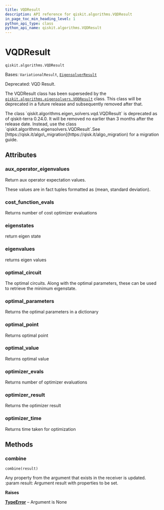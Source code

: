 ```yaml
---
title: VQDResult
description: API reference for qiskit.algorithms.VQDResult
in_page_toc_min_heading_level: 1
python_api_type: class
python_api_name: qiskit.algorithms.VQDResult
---
```


# VQDResult

<span id="qiskit.algorithms.VQDResult" />

`qiskit.algorithms.VQDResult`

Bases: `VariationalResult`, [`EigensolverResult`](qiskit.algorithms.EigensolverResult "qiskit.algorithms.eigen_solvers.eigen_solver.EigensolverResult")

Deprecated: VQD Result.

The VQDResult class has been superseded by the [`qiskit.algorithms.eigensolvers.VQDResult`](qiskit.algorithms.eigensolvers.VQDResult "qiskit.algorithms.eigensolvers.VQDResult") class. This class will be deprecated in a future release and subsequently removed after that.

<Admonition title="Deprecated since version 0.24.0" type="danger">
  The class `qiskit.algorithms.eigen_solvers.vqd.VQDResult` is deprecated as of qiskit-terra 0.24.0. It will be removed no earlier than 3 months after the release date. Instead, use the class `qiskit.algorithms.eigensolvers.VQDResult`.See [https://qisk.it/algo\_migration](https://qisk.it/algo_migration) for a migration guide.
</Admonition>

## Attributes

<span id="qiskit.algorithms.VQDResult.aux_operator_eigenvalues" />

### aux\_operator\_eigenvalues

Return aux operator expectation values.

These values are in fact tuples formatted as (mean, standard deviation).

<span id="qiskit.algorithms.VQDResult.cost_function_evals" />

### cost\_function\_evals

Returns number of cost optimizer evaluations

<span id="qiskit.algorithms.VQDResult.eigenstates" />

### eigenstates

return eigen state

<span id="qiskit.algorithms.VQDResult.eigenvalues" />

### eigenvalues

returns eigen values

<span id="qiskit.algorithms.VQDResult.optimal_circuit" />

### optimal\_circuit

The optimal circuits. Along with the optimal parameters, these can be used to retrieve the minimum eigenstate.

<span id="qiskit.algorithms.VQDResult.optimal_parameters" />

### optimal\_parameters

Returns the optimal parameters in a dictionary

<span id="qiskit.algorithms.VQDResult.optimal_point" />

### optimal\_point

Returns optimal point

<span id="qiskit.algorithms.VQDResult.optimal_value" />

### optimal\_value

Returns optimal value

<span id="qiskit.algorithms.VQDResult.optimizer_evals" />

### optimizer\_evals

Returns number of optimizer evaluations

<span id="qiskit.algorithms.VQDResult.optimizer_result" />

### optimizer\_result

Returns the optimizer result

<span id="qiskit.algorithms.VQDResult.optimizer_time" />

### optimizer\_time

Returns time taken for optimization

## Methods

### combine

<span id="qiskit.algorithms.VQDResult.combine" />

`combine(result)`

Any property from the argument that exists in the receiver is updated. :param result: Argument result with properties to be set.

**Raises**

[**TypeError**](https://docs.python.org/3/library/exceptions.html#TypeError "(in Python v3.12)") – Argument is None

